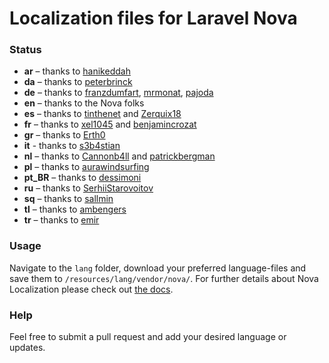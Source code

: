 # Localization files for Laravel Nova

### Status
* **ar** – thanks to [hanikeddah](https://github.com/hanikeddah)
* **da** – thanks to [peterbrinck](https://github.com/peterbrinck)
* **de** – thanks to [franzdumfart](https://github.com/franzdumfart), [mrmonat](https://github.com/mrmonat), [pajoda](https://github.com/pajoda)
* **en** – thanks to the Nova folks
* **es** – thanks to [tinthenet](https://github.com/tinthenet) and [Zerquix18](https://github.com/Zerquix18)
* **fr** – thanks to [xel1045](https://github.com/xel1045) and [benjamincrozat](https://github.com/benjamincrozat)
* **gr** – thanks to [Erth0](https://github.com/Erth0)
* **it** - thanks to [s3b4stian](https://github.com/s3b4stian)
* **nl** – thanks to [Cannonb4ll](https://github.com/Cannonb4ll) and [patrickbergman](https://github.com/patrickbergman)
* **pl** – thanks to [aurawindsurfing](https://github.com/aurawindsurfing)
* **pt_BR** – thanks to [dessimoni](https://github.com/dessimoni)
* **ru** – thanks to [SerhiiStarovoitov](https://github.com/SerhiiStarovoitov)
* **sq** – thanks to [sallmin](https://github.com/sallmin)
* **tl** – thanks to [ambengers](https://github.com/ambengers)
* **tr** – thanks to [emir](https://github.com/emir)

### Usage
Navigate to the `lang` folder, download your preferred language-files and save them to `/resources/lang/vendor/nova/`.
For further details about Nova Localization please check out [the docs](https://nova.laravel.com/docs/1.0/customization/localization.html).

### Help
Feel free to submit a pull request and add your desired language or updates.

